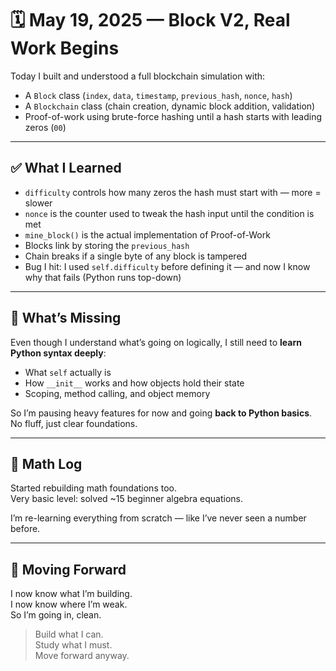 # 🗓️ May 19, 2025 — Block V2, Real Work Begins

Today I built and understood a full blockchain simulation with:

- A `Block` class (`index`, `data`, `timestamp`, `previous_hash`, `nonce`, `hash`)
- A `Blockchain` class (chain creation, dynamic block addition, validation)
- Proof-of-work using brute-force hashing until a hash starts with leading zeros (`00`)

---

## ✅ What I Learned

- `difficulty` controls how many zeros the hash must start with — more = slower
- `nonce` is the counter used to tweak the hash input until the condition is met
- `mine_block()` is the actual implementation of Proof-of-Work
- Blocks link by storing the `previous_hash`
- Chain breaks if a single byte of any block is tampered
- Bug I hit: I used `self.difficulty` before defining it — and now I know why that fails (Python runs top-down)

---

## 🔧 What’s Missing

Even though I understand what’s going on logically, I still need to **learn Python syntax deeply**:
- What `self` actually is
- How `__init__` works and how objects hold their state
- Scoping, method calling, and object memory

So I’m pausing heavy features for now and going **back to Python basics**. No fluff, just clear foundations.

---

## 🧮 Math Log

Started rebuilding math foundations too.  
Very basic level: solved ~15 beginner algebra equations.

I’m re-learning everything from scratch — like I’ve never seen a number before.

---

## 🎯 Moving Forward

I now know what I’m building.  
I now know where I’m weak.  
So I’m going in, clean.

> Build what I can.  
> Study what I must.  
> Move forward anyway.
